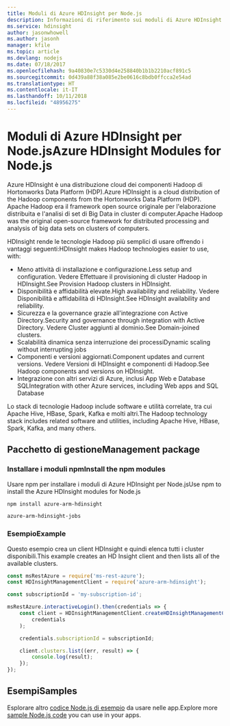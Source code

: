 ```yaml
---
title: Moduli di Azure HDInsight per Node.js
description: Informazioni di riferimento sui moduli di Azure HDInsight per Node.js
ms.service: hdinsight
author: jasonwhowell
ms.author: jasonh
manager: kfile
ms.topic: article
ms.devlang: nodejs
ms.date: 07/18/2017
ms.openlocfilehash: 9a40830e7c5330d4e258840b1b1b2210acf891c5
ms.sourcegitcommit: 0d439a88f38a085e2be0616c8bdb0ffcca2e54ad
ms.translationtype: HT
ms.contentlocale: it-IT
ms.lasthandoff: 10/11/2018
ms.locfileid: "48956275"
---
```

# <a name="azure-hdinsight-modules-for-nodejs"></a><span data-ttu-id="4051c-103">Moduli di Azure HDInsight per Node.js</span><span class="sxs-lookup"><span data-stu-id="4051c-103">Azure HDInsight Modules for Node.js</span></span>

<span data-ttu-id="4051c-104">Azure HDInsight è una distribuzione cloud dei componenti Hadoop di Hortonworks Data Platform (HDP).</span><span class="sxs-lookup"><span data-stu-id="4051c-104">Azure HDInsight is a cloud distribution of the Hadoop components from the Hortonworks Data Platform (HDP).</span></span> <span data-ttu-id="4051c-105">Apache Hadoop era il framework open source originale per l'elaborazione distribuita e l'analisi di set di Big Data in cluster di computer.</span><span class="sxs-lookup"><span data-stu-id="4051c-105">Apache Hadoop was the original open-source framework for distributed processing and analysis of big data sets on clusters of computers.</span></span>

<span data-ttu-id="4051c-106">HDInsight rende le tecnologie Hadoop più semplici di usare offrendo i vantaggi seguenti:</span><span class="sxs-lookup"><span data-stu-id="4051c-106">HDInsight makes Hadoop technologies easier to use, with:</span></span>
- <span data-ttu-id="4051c-107">Meno attività di installazione e configurazione.</span><span class="sxs-lookup"><span data-stu-id="4051c-107">Less setup and configuration.</span></span> <span data-ttu-id="4051c-108">Vedere Effettuare il provisioning di cluster Hadoop in HDInsight.</span><span class="sxs-lookup"><span data-stu-id="4051c-108">See Provision Hadoop clusters in HDInsight.</span></span>
- <span data-ttu-id="4051c-109">Disponibilità e affidabilità elevate.</span><span class="sxs-lookup"><span data-stu-id="4051c-109">High availability and reliability.</span></span> <span data-ttu-id="4051c-110">Vedere Disponibilità e affidabilità di HDInsight.</span><span class="sxs-lookup"><span data-stu-id="4051c-110">See HDInsight availability and reliability.</span></span>
- <span data-ttu-id="4051c-111">Sicurezza e la governance grazie all'integrazione con Active Directory.</span><span class="sxs-lookup"><span data-stu-id="4051c-111">Security and governance through integration with Active Directory.</span></span> <span data-ttu-id="4051c-112">Vedere Cluster aggiunti al dominio.</span><span class="sxs-lookup"><span data-stu-id="4051c-112">See Domain-joined clusters.</span></span>
- <span data-ttu-id="4051c-113">Scalabilità dinamica senza interruzione dei processi</span><span class="sxs-lookup"><span data-stu-id="4051c-113">Dynamic scaling without interrupting jobs</span></span>
- <span data-ttu-id="4051c-114">Componenti e versioni aggiornati.</span><span class="sxs-lookup"><span data-stu-id="4051c-114">Component updates and current versions.</span></span> <span data-ttu-id="4051c-115">Vedere Versioni di HDInsight e componenti di Hadoop.</span><span class="sxs-lookup"><span data-stu-id="4051c-115">See Hadoop components and versions on HDInsight.</span></span>
- <span data-ttu-id="4051c-116">Integrazione con altri servizi di Azure, inclusi App Web e Database SQL</span><span class="sxs-lookup"><span data-stu-id="4051c-116">Integration with other Azure services, including Web apps and SQL Database</span></span>

<span data-ttu-id="4051c-117">Lo stack di tecnologie Hadoop include software e utilità correlate, tra cui Apache Hive, HBase, Spark, Kafka e molti altri.</span><span class="sxs-lookup"><span data-stu-id="4051c-117">The Hadoop technology stack includes related software and utilities, including Apache Hive, HBase, Spark, Kafka, and many others.</span></span> 

## <a name="management-package"></a><span data-ttu-id="4051c-118">Pacchetto di gestione</span><span class="sxs-lookup"><span data-stu-id="4051c-118">Management package</span></span>

### <a name="install-the-npm-modules"></a><span data-ttu-id="4051c-119">Installare i moduli npm</span><span class="sxs-lookup"><span data-stu-id="4051c-119">Install the npm modules</span></span>

<span data-ttu-id="4051c-120">Usare npm per installare i moduli di Azure HDInsight per Node.js</span><span class="sxs-lookup"><span data-stu-id="4051c-120">Use npm to install the Azure HDInsight modules for Node.js</span></span>

```bash
npm install azure-arm-hdinsight
```

```bash
azure-arm-hdinsight-jobs
```

### <a name="example"></a><span data-ttu-id="4051c-121">Esempio</span><span class="sxs-lookup"><span data-stu-id="4051c-121">Example</span></span> 

<span data-ttu-id="4051c-122">Questo esempio crea un client HDInsight e quindi elenca tutti i cluster disponibili.</span><span class="sxs-lookup"><span data-stu-id="4051c-122">This example creates an HD Insight client and then lists all of the available clusters.</span></span> 

```javascript
const msRestAzure = require('ms-rest-azure');
const HDInsightManagementClient = require('azure-arm-hdinsight');

const subscriptionId = 'my-subscription-id';

msRestAzure.interactiveLogin().then(credentials => {
    const client = HDInsightManagementClient.createHDInsightManagementClient(
        credentials
    );

    credentials.subscriptionId = subscriptionId;

    client.clusters.list((err, result) => {
        console.log(result);
    });
});
```

## <a name="samples"></a><span data-ttu-id="4051c-123">Esempi</span><span class="sxs-lookup"><span data-stu-id="4051c-123">Samples</span></span>

<span data-ttu-id="4051c-124">Esplorare altro [codice Node.js di esempio](https://azure.microsoft.com/resources/samples/?platform=nodejs) da usare nelle app.</span><span class="sxs-lookup"><span data-stu-id="4051c-124">Explore more [sample Node.js code](https://azure.microsoft.com/resources/samples/?platform=nodejs) you can use in your apps.</span></span>
